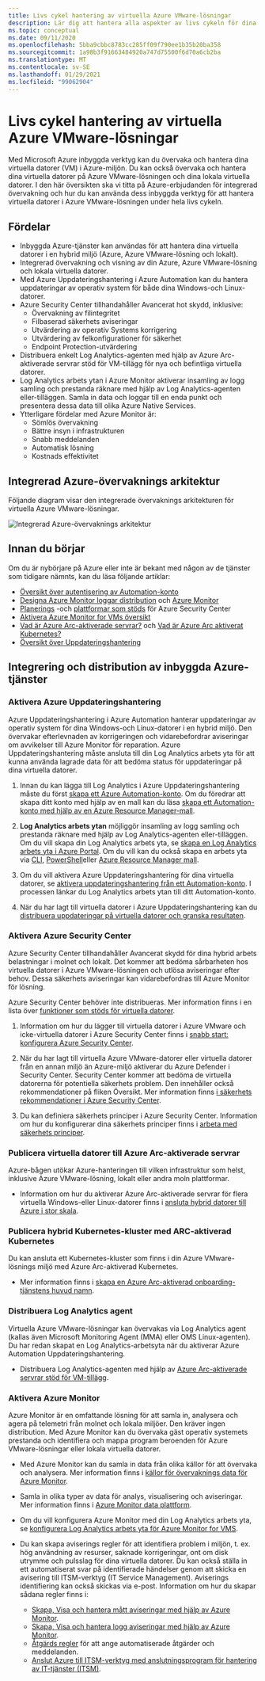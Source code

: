 ```yaml
---
title: Livs cykel hantering av virtuella Azure VMware-lösningar
description: Lär dig att hantera alla aspekter av livs cykeln för dina virtuella Azure VMware-lösningar med Microsoft Azure inbyggda verktyg.
ms.topic: conceptual
ms.date: 09/11/2020
ms.openlocfilehash: 5bba9cbbc8783cc285ff09f790ee1b35b20ba358
ms.sourcegitcommit: 1a98b3f91663484920a747d75500f6d70a6cb2ba
ms.translationtype: MT
ms.contentlocale: sv-SE
ms.lasthandoff: 01/29/2021
ms.locfileid: "99062904"
---
```

# <a name="lifecycle-management-of-azure-vmware-solution-vms"></a>Livs cykel hantering av virtuella Azure VMware-lösningar

Med Microsoft Azure inbyggda verktyg kan du övervaka och hantera dina virtuella datorer (VM) i Azure-miljön. Du kan också övervaka och hantera dina virtuella datorer på Azure VMware-lösningen och dina lokala virtuella datorer. I den här översikten ska vi titta på Azure-erbjudanden för integrerad övervakning och hur du kan använda dess inbyggda verktyg för att hantera virtuella datorer i Azure VMware-lösningen under hela livs cykeln.

## <a name="benefits"></a>Fördelar

- Inbyggda Azure-tjänster kan användas för att hantera dina virtuella datorer i en hybrid miljö (Azure, Azure VMware-lösning och lokalt).
- Integrerad övervakning och visning av din Azure, Azure VMware-lösning och lokala virtuella datorer.
- Med Azure Uppdateringshantering i Azure Automation kan du hantera uppdateringar av operativ system för både dina Windows-och Linux-datorer. 
- Azure Security Center tillhandahåller Avancerat hot skydd, inklusive:
    - Övervakning av filintegritet
    - Filbaserad säkerhets aviseringar
    - Utvärdering av operativ Systems korrigering
    - Utvärdering av felkonfigurationer för säkerhet
    - Endpoint Protection-utvärdering 
- Distribuera enkelt Log Analytics-agenten med hjälp av Azure Arc-aktiverade servrar stöd för VM-tillägg för nya och befintliga virtuella datorer. 
- Log Analytics arbets ytan i Azure Monitor aktiverar insamling av logg samling och prestanda räknare med hjälp av Log Analytics-agenten eller-tilläggen. Samla in data och loggar till en enda punkt och presentera dessa data till olika Azure Native Services. 
- Ytterligare fördelar med Azure Monitor är: 
    - Sömlös övervakning 
    - Bättre insyn i infrastrukturen 
    - Snabb meddelanden 
    - Automatisk lösning 
    - Kostnads effektivitet 

## <a name="integrated-azure-monitoring-architecture"></a>Integrerad Azure-övervaknings arkitektur

Följande diagram visar den integrerade övervaknings arkitekturen för virtuella Azure VMware-lösningar.

![Integrerad Azure-övervaknings arkitektur](media/lifecycle-management-azure-vmware-solutions-virtual-machines/integrated-azure-monitoring-architecture.png)

## <a name="before-you-start"></a>Innan du börjar

Om du är nybörjare på Azure eller inte är bekant med någon av de tjänster som tidigare nämnts, kan du läsa följande artiklar:

- [Översikt över autentisering av Automation-konto](../automation/automation-security-overview.md)
- [Designa Azure Monitor loggar distribution](../azure-monitor/platform/design-logs-deployment.md) och [Azure Monitor](../azure-monitor/overview.md)
- [Planerings](../security-center/security-center-planning-and-operations-guide.md) -och [plattformar som stöds](../security-center/security-center-os-coverage.md) för Azure Security Center
- [Aktivera Azure Monitor for VMs översikt](../azure-monitor/insights/vminsights-enable-overview.md)
- [Vad är Azure Arc-aktiverade servrar?](../azure-arc/servers/overview.md) och [Vad är Azure Arc aktiverat Kubernetes?](../azure-arc/kubernetes/overview.md)
- [Översikt över Uppdateringshantering](../automation/update-management/overview.md)

## <a name="integrating-and-deploying-azure-native-services"></a>Integrering och distribution av inbyggda Azure-tjänster

### <a name="enable-azure-update-management"></a>Aktivera Azure Uppdateringshantering

Azure Uppdateringshantering i Azure Automation hanterar uppdateringar av operativ system för dina Windows-och Linux-datorer i en hybrid miljö. Den övervakar efterlevnaden av korrigeringen och vidarebefordrar aviseringar om avvikelser till Azure Monitor för reparation. Azure Uppdateringshantering måste ansluta till din Log Analytics arbets yta för att kunna använda lagrade data för att bedöma status för uppdateringar på dina virtuella datorer.

1.  Innan du kan lägga till Log Analytics i Azure Uppdateringshantering måste du först [skapa ett Azure Automation-konto](../automation/automation-create-standalone-account.md). Om du föredrar att skapa ditt konto med hjälp av en mall kan du läsa [skapa ett Automation-konto med hjälp av en Azure Resource Manager-mall](../automation/quickstart-create-automation-account-template.md).

2. **Log Analytics arbets ytan** möjliggör insamling av logg samling och prestanda räknare med hjälp av Log Analytics-agenten eller-tilläggen. Om du vill skapa din Log Analytics arbets yta, se [skapa en Log Analytics arbets yta i Azure Portal](../azure-monitor/learn/quick-create-workspace.md). Om du vill kan du också skapa en arbets yta via [CLI](../azure-monitor/learn/quick-create-workspace-cli.md), [PowerShell](../azure-monitor/platform/powershell-workspace-configuration.md)eller [Azure Resource Manager mall](../azure-monitor/samples/resource-manager-workspace.md).

3. Om du vill aktivera Azure Uppdateringshantering för dina virtuella datorer, se [aktivera uppdateringshantering från ett Automation-konto](../automation/update-management/enable-from-automation-account.md). I processen länkar du Log Analytics arbets ytan till ditt Automation-konto. 
 
4. När du har lagt till virtuella datorer i Azure Uppdateringshantering kan du [distribuera uppdateringar på virtuella datorer och granska resultaten](../automation/update-management/deploy-updates.md). 

### <a name="enable-azure-security-center"></a>Aktivera Azure Security Center

Azure Security Center tillhandahåller Avancerat skydd för dina hybrid arbets belastningar i molnet och lokalt. Det kommer att bedöma sårbarheten hos virtuella datorer i Azure VMware-lösningen och utlösa aviseringar efter behov. Dessa säkerhets aviseringar kan vidarebefordras till Azure Monitor för lösning.

Azure Security Center behöver inte distribueras. Mer information finns i en lista över [funktioner som stöds för virtuella datorer](../security-center/security-center-services.md).

1. Information om hur du lägger till virtuella datorer i Azure VMware och icke-virtuella datorer i Azure Security Center finns i [snabb start: konfigurera Azure Security Center](../security-center/security-center-get-started.md). 

2. När du har lagt till virtuella Azure VMware-datorer eller virtuella datorer från en annan miljö än Azure-miljö aktiverar du Azure Defender i Security Center. Security Center kommer att bedöma de virtuella datorerna för potentiella säkerhets problem. Den innehåller också rekommendationer på fliken Översikt. Mer information finns [i säkerhets rekommendationer i Azure Security Center](../security-center/security-center-recommendations.md).

3. Du kan definiera säkerhets principer i Azure Security Center. Information om hur du konfigurerar dina säkerhets principer finns i [arbeta med säkerhets principer](../security-center/tutorial-security-policy.md).

### <a name="onboard-vms-to-azure-arc-enabled-servers"></a>Publicera virtuella datorer till Azure Arc-aktiverade servrar

Azure-bågen utökar Azure-hanteringen till vilken infrastruktur som helst, inklusive Azure VMware-lösning, lokalt eller andra moln plattformar.

- Information om hur du aktiverar Azure Arc-aktiverade servrar för flera virtuella Windows-eller Linux-datorer finns i [ansluta hybrid datorer till Azure i stor skala](../azure-arc/servers/onboard-service-principal.md).

### <a name="onboard-hybrid-kubernetes-clusters-with-arc-enabled-kubernetes"></a>Publicera hybrid Kubernetes-kluster med ARC-aktiverad Kubernetes

Du kan ansluta ett Kubernetes-kluster som finns i din Azure VMware-lösnings miljö med Azure Arc-aktiverad Kubernetes. 

- Mer information finns i [skapa en Azure Arc-aktiverad onboarding-tjänstens huvud namn](../azure-arc/kubernetes/create-onboarding-service-principal.md).

### <a name="deploy-the-log-analytics-agent"></a>Distribuera Log Analytics agent

Virtuella Azure VMware-lösningar kan övervakas via Log Analytics agent (kallas även Microsoft Monitoring Agent (MMA) eller OMS Linux-agenten). Du har redan skapat en Log Analytics-arbetsyta när du aktiverar Azure Automation Uppdateringshantering.

- Distribuera Log Analytics-agenten med hjälp av [Azure Arc-aktiverade servrar stöd för VM-tillägg](../azure-arc/servers/manage-vm-extensions.md).

### <a name="enable-azure-monitor"></a>Aktivera Azure Monitor

Azure Monitor är en omfattande lösning för att samla in, analysera och agera på telemetri från molnet och lokala miljöer. Den kräver ingen distribution. Med Azure Monitor kan du övervaka gäst operativ systemets prestanda och identifiera och mappa program beroenden för Azure VMware-lösningar eller lokala virtuella datorer.

- Med Azure Monitor kan du samla in data från olika källor för att övervaka och analysera. Mer information finns i [källor för övervaknings data för Azure Monitor](../azure-monitor/platform/data-sources.md).

- Samla in olika typer av data för analys, visualisering och aviseringar. Mer information finns i [Azure Monitor data plattform](../azure-monitor/platform/data-platform.md).

- Om du vill konfigurera Azure Monitor med din Log Analytics arbets yta, se [konfigurera Log Analytics arbets yta för Azure Monitor for VMS](../azure-monitor/insights/vminsights-configure-workspace.md).

- Du kan skapa aviserings regler för att identifiera problem i miljön, t. ex. hög användning av resurser, saknade korrigeringar, ont om disk utrymme och pulsslag för dina virtuella datorer. Du kan också ställa in ett automatiserat svar på identifierade händelser genom att skicka en avisering till ITSM-verktyg (IT Service Management). Aviserings identifiering kan också skickas via e-post. Information om hur du skapar sådana regler finns i:
    - [Skapa, Visa och hantera mått aviseringar med hjälp av Azure Monitor](../azure-monitor/platform/alerts-metric.md).
    - [Skapa, Visa och hantera logg aviseringar med hjälp av Azure Monitor](../azure-monitor/platform/alerts-log.md).
    - [Åtgärds regler](../azure-monitor/platform/alerts-action-rules.md) för att ange automatiserade åtgärder och meddelanden.
    - [Anslut Azure till ITSM-verktyg med anslutningsprogram för hantering av IT-tjänster (ITSM)](../azure-monitor/platform/itsmc-overview.md).